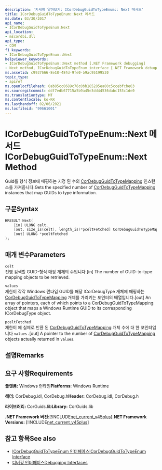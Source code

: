```yaml
---
description: '자세히 알아보기: ICorDebugGuidToTypeEnum:: Next 메서드'
title: ICorDebugGuidToTypeEnum::Next 메서드
ms.date: 03/30/2017
api_name:
- ICorDebugGuidToTypeEnum.Next
api_location:
- mscordbi.dll
api_type:
- COM
f1_keywords:
- ICorDebugGuidToTypeEnum::Next
helpviewer_keywords:
- ICorDebugGuidToTypeEnum::Next method [.NET Framework debugging]
- Next method, ICorDebugGuidToTypeEnum interface [.NET Framework debugging]
ms.assetid: c9937666-8e18-484d-9fe0-b9ac95199530
topic_type:
- apiref
ms.openlocfilehash: 0ab05cc0689c76c0bb185205ea00c5ccebfcbe03
ms.sourcegitcommit: ddf7edb67715a5b9a45e3dd44536dabc153c1de0
ms.translationtype: MT
ms.contentlocale: ko-KR
ms.lasthandoff: 02/06/2021
ms.locfileid: "99661001"
---
```

# <a name="icordebugguidtotypeenumnext-method"></a><span data-ttu-id="d81e4-103">ICorDebugGuidToTypeEnum::Next 메서드</span><span class="sxs-lookup"><span data-stu-id="d81e4-103">ICorDebugGuidToTypeEnum::Next Method</span></span>

<span data-ttu-id="d81e4-104">Guid를 형식 정보에 매핑하는 지정 된 수의 [CorDebugGuidToTypeMapping](cordebugguidtotypemapping-structure.md) 인스턴스를 가져옵니다.</span><span class="sxs-lookup"><span data-stu-id="d81e4-104">Gets the specified number of [CorDebugGuidToTypeMapping](cordebugguidtotypemapping-structure.md) instances that map GUIDs to type information.</span></span>  
  
## <a name="syntax"></a><span data-ttu-id="d81e4-105">구문</span><span class="sxs-lookup"><span data-stu-id="d81e4-105">Syntax</span></span>  
  
```cpp  
HRESULT Next(  
    [in] ULONG celt,  
    [out, size_is(celt), length_is(*pceltFetched] CorDebugGuidToTypeMapping values[  ],  
    [out] ULONG *pceltFetched  
);  
```  
  
## <a name="parameters"></a><span data-ttu-id="d81e4-106">매개 변수</span><span class="sxs-lookup"><span data-stu-id="d81e4-106">Parameters</span></span>  

 `celt`  
 <span data-ttu-id="d81e4-107">진행 검색할 GUID-형식 매핑 개체의 수입니다.</span><span class="sxs-lookup"><span data-stu-id="d81e4-107">[in] The number of GUID-to-type mapping objects to be retrieved.</span></span>  
  
 `values`  
 <span data-ttu-id="d81e4-108">제한이 각각 Windows 런타임 GUID를 해당 ICorDebugType 개체에 매핑하는 [CorDebugGuidToTypeMapping](cordebugguidtotypemapping-structure.md) 개체를 가리키는 포인터의 배열입니다.</span><span class="sxs-lookup"><span data-stu-id="d81e4-108">[out] An array of pointers, each of which points to a [CorDebugGuidToTypeMapping](cordebugguidtotypemapping-structure.md) object that maps a Windows Runtime GUID to its corresponding ICorDebugType object.</span></span>  
  
 `pceltFetched`  
 <span data-ttu-id="d81e4-109">제한이 에 실제로 반환 된 [CorDebugGuidToTypeMapping](cordebugguidtotypemapping-structure.md) 개체 수에 대 한 포인터입니다 `values` .</span><span class="sxs-lookup"><span data-stu-id="d81e4-109">[out] A pointer to the number of [CorDebugGuidToTypeMapping](cordebugguidtotypemapping-structure.md) objects actually returned in `values`.</span></span>  
  
## <a name="remarks"></a><span data-ttu-id="d81e4-110">설명</span><span class="sxs-lookup"><span data-stu-id="d81e4-110">Remarks</span></span>  
  
## <a name="requirements"></a><span data-ttu-id="d81e4-111">요구 사항</span><span class="sxs-lookup"><span data-stu-id="d81e4-111">Requirements</span></span>  

 <span data-ttu-id="d81e4-112">**플랫폼:** Windows 런타임</span><span class="sxs-lookup"><span data-stu-id="d81e4-112">**Platforms:** Windows Runtime</span></span>  
  
 <span data-ttu-id="d81e4-113">**헤더:** CorDebug.idl, CorDebug.h</span><span class="sxs-lookup"><span data-stu-id="d81e4-113">**Header:** CorDebug.idl, CorDebug.h</span></span>  
  
 <span data-ttu-id="d81e4-114">**라이브러리:** CorGuids.lib</span><span class="sxs-lookup"><span data-stu-id="d81e4-114">**Library:** CorGuids.lib</span></span>  
  
 <span data-ttu-id="d81e4-115">**.NET Framework 버전:**[!INCLUDE[net_current_v45plus](../../../../includes/net-current-v45plus-md.md)]</span><span class="sxs-lookup"><span data-stu-id="d81e4-115">**.NET Framework Versions:** [!INCLUDE[net_current_v45plus](../../../../includes/net-current-v45plus-md.md)]</span></span>  
  
## <a name="see-also"></a><span data-ttu-id="d81e4-116">참고 항목</span><span class="sxs-lookup"><span data-stu-id="d81e4-116">See also</span></span>

- [<span data-ttu-id="d81e4-117">ICorDebugGuidToTypeEnum 인터페이스</span><span class="sxs-lookup"><span data-stu-id="d81e4-117">ICorDebugGuidToTypeEnum Interface</span></span>](icordebugguidtotypeenum-interface.md)
- [<span data-ttu-id="d81e4-118">디버깅 인터페이스</span><span class="sxs-lookup"><span data-stu-id="d81e4-118">Debugging Interfaces</span></span>](debugging-interfaces.md)
